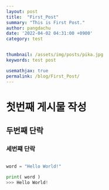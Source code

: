 ```yaml
---
layout: post
title:  "First_Post"
summary: "This is First Post."
author: pangdachu
date: '2022-04-02 04:31:00 +0900'
category: test


thumbnail: /assets/img/posts/pika.jpg
keywords: test post

usemathjax: true
permalink: /blog/First_Post/
---
```


# 첫번째 게시물 작성
## 두번째 단락
### 세번쨰 단락 


```python

word = "Hello World!"

print( word )
>>> Hello World!

```

